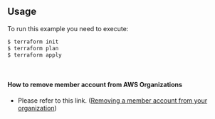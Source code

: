 ## Usage

To run this example you need to execute:

```bash
$ terraform init
$ terraform plan
$ terraform apply
```

<br>

#### How to remove member account from AWS Organizations
* Please refer to this link. ([Removing a member account from your organization](https://docs.aws.amazon.com/organizations/latest/userguide/orgs_manage_accounts_remove.html))